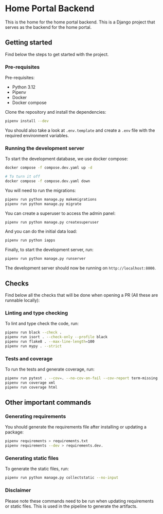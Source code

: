 # Home Portal Backend

This is the home for the home portal backend. This is a Django project that serves as the backend for the home portal.

## Getting started

Find below the steps to get started with the project.

### Pre-requisites

Pre-requisites:
- Python 3.12
- Pipenv
- Docker
- Docker compose

Clone the repository and install the dependencies:

```bash
pipenv install --dev
```

You should also take a look at `.env.template` and create a `.env` file with the required environment variables.

### Running the development server

To start the development database, we use docker compose:

```bash
docker compose -f compose.dev.yaml up -d

# To turn it off
docker compose -f compose.dev.yaml down
```

You will need to run the migrations:

```bash
pipenv run python manage.py makemigrations
pipenv run python manage.py migrate
```

You can create a superuser to access the admin panel:

```bash
pipenv run python manage.py createsuperuser
```

And you can do the initial data load:

```bash
pipenv run python iapps
```

Finally, to start the development server, run:

```bash
pipenv run python manage.py runserver
```

The development server should now be running on `http://localhost:8000`.

## Checks

Find below all the checks that will be done when opening a PR (All these are runnable locally):

### Linting and type checking

To lint and type check the code, run:

```bash
pipenv run black --check .
pipenv run isort . --check-only --profile black
pipenv run flake8 . --max-line-length=100
pipenv run mypy . --strict
```

### Tests and coverage

To run the tests and generate coverage, run:

```bash
pipenv run pytest . --cov=. --no-cov-on-fail --cov-report term-missing
pipenv run coverage xml
pipenv run coverage html
```

## Other important commands

### Generating requirements

You should generate the requirements file after installing or updating a package:

```bash
pipenv requirements > requirements.txt
pipenv requirements --dev > requirements.dev.
```

### Generating static files

To generate the static files, run:

```bash
pipenv run python manage.py collectstatic --no-input
```

### Disclaimer

Please note these commands need to be run when updating requirements or static files. This is used in the pipeline to generate the artifacts.
